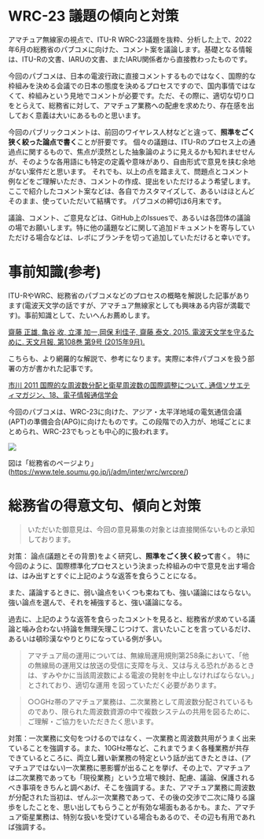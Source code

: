 # WRC-23 議題の傾向と対策

アマチュア無線家の視点で、ITU-R WRC-23議題を抜粋、分析した上で、2022年6月の総務省のパブコメに向けた、コメント案を議論します。基礎となる情報は、ITU-Rの文書、IARUの文書、またIARU関係者から直接教わったものです。

今回のパブコメは、日本の電波行政に直接コメントするものではなく、国際的な枠組みを決める会議での日本の態度を決めるプロセスですので、国内事情ではなくて、枠組みという見地でコメントが必要です。ただ、その際に、適切な切り口をとらえて、総務省に対して、アマチュア業務への配慮を求めたり、存在感を出しておく意義は大いにあるものと思います。

今回のパブリックコメントは、前回のワイヤレス人材などと違って、**照準をごく狭く絞った論点で書く**ことが肝要です。
個々の議題は、ITU-Rのプロセス上の通過点に関するもので、焦点が漠然とした抽象論のように見えるかも知れませせんが、そのような各用語にも特定の定義や意味があり、自由形式で意見を挟む余地がない案件だと思います。
それでも、以上の点を踏まえて、問題点とコメント例などをご理解いただき、コメントの作成、提出をいただけるよう希望します。
ここで紹介したコメント案などは、各自でカスタマイズして、あるいはほとんどそのまま、使っていただいて結構です。
パブコメの締切は6月末です。

議論、コメント、ご意見などは、GitHub上のIssuesで、あるいは各団体の議論の場でお願いします。特に他の議題などに関して追加ドキュメントを寄与していただける場合などは、レポにブランチを切って追加していただけると幸いです。

# 事前知識(参考)
ITU-RやWRC、総務省のパブコメなどのプロセスの概略を解説した記事があります(電波天文学の話ですが、アマチュア無線家としても興味ある内容が満載です)。事前知識として、たいへんお薦めします。

[齋藤 正雄, 亀谷 收, 立澤 加一,岡保 利佳子, 齋藤 泰文. 2015. 電波天文学を守るために. 天文月報, 第108巻 第9号 (2015年9月).](https://www.asj.or.jp/geppou/archive_open/2015_108_09/108_599.pdf)

こちらも、より網羅的な解説で、参考になります。実際に本件パブコメを扱う部署の方が書かれた記事です。

[市川 2011 国際的な周波数分配と衛星周波数の国際調整について. 通信ソサエティマガジン、18、電子情報通信学会](https://www.jstage.jst.go.jp/article/bplus/5/2/5_2_137/_pdf/-char/ja)

今回のパブコメは、WRC-23に向けた、アジア・太平洋地域の電気通信会議(APT)の準備会合(APG)に向けたものです。この段階での入力が、地域ごとにまとめられ、WRC-23でもっとも中心的に扱われます。

![](https://www.tele.soumu.go.jp/j/adm/inter/wrc/wrcpre/__icsFiles/artimage/2016/05/09/c_wrcpre/001_1.png)

図は「総務省のページより」(https://www.tele.soumu.go.jp/j/adm/inter/wrc/wrcpre/)

# 総務省の得意文句、傾向と対策

> いただいた御意見は、今回の意見募集の対象とは直接関係ないものと承知しております。

対策： 論点(議題とその背景)をよく研究し、**照準をごく狭く絞って**書く。
特に今回のように、国際標準化プロセスという決まった枠組みの中で意見を出す場合は、はみ出すとすぐに上記のような返答を食らうことになる。

また、議論するときに、弱い論点をいくつも束ねても、強い議論にはならない。強い論点を選んで、それを補強すると、強い議論になる。

過去に、上記のような返答を食らったコメントを見ると、総務省が求めている議論と噛み合わない持論を無理矢理こじつけて、言いたいことを言っているだけ、あるいは頓珍漢なやりとりになっている例が多い。

> アマチュア局の運用については、無線局運用規則第258条において、「他の無線局の運用又は放送の受信に支障を与え、又は与える恐れがあるときは、すみやかに当該周波数による電波の発射を中止しなければならない。」とされており、適切な運用 を図っていただく必要があります。

> ○○GHz帯のアマチュア業務は、二次業務として周波数分配されているものであり、限られた周波数資源の中で複数システムの共用を図るために、ご理解・ご協力をいただきたく思います。

対策：一次業務に文句をつけるのではなく、一次業務と周波数共用がうまく出来ていることを強調する。また、10GHz帯など、これまでうまく各種業務が共存できているところに、両立し難い新業務の特定という話が出てきたときは、(アマチュアではない)一次業務に悪影響が出ることを挙げ、その上で、アマチュアは二次業務であっても「現役業務」という立場で検討、配慮、議論、保護されるべき事項をきちんと調べあげ、そこを強調する。また、アマチュア業務に周波数が分配された当初は、ぜんぶ一次業務であって、その後の交渉で二次に降りる譲歩をしたことを、思い出してもらうことが有効な場面もあるかも。また、アマチュア衛星業務は、特別な扱いを受けている場合もあるので、その辺も有用であれば強調する。
